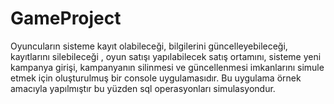 # GameProject
Oyuncuların sisteme kayıt olabileceği, bilgilerini güncelleyebileceği, kayıtlarını silebileceği , oyun satışı yapılabilecek satış ortamını, sisteme yeni kampanya girişi, kampanyanın silinmesi ve güncellenmesi imkanlarını simule etmek için oluşturulmuş bir console uygulamasıdır. Bu uygulama örnek amacıyla yapılmıştır bu yüzden sql operasyonları simulasyondur.

